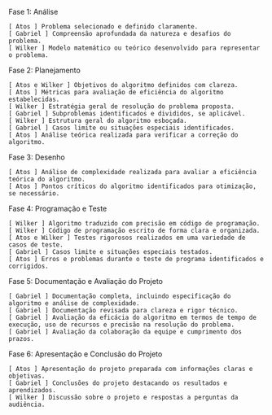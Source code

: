Fase 1: Análise  

    [ Atos ] Problema selecionado e definido claramente.
    [ Gabriel ] Compreensão aprofundada da natureza e desafios do problema.
    [ Wilker ] Modelo matemático ou teórico desenvolvido para representar o problema.

Fase 2: Planejamento 

    [ Atos e Wilker ] Objetivos do algoritmo definidos com clareza.
    [ Atos ] Métricas para avaliação de eficiência do algoritmo estabelecidas.
    [ Wilker ] Estratégia geral de resolução do problema proposta.
    [ Gabriel ] Subproblemas identificados e divididos, se aplicável.
    [ Wilker ] Estrutura geral do algoritmo esboçada.
    [ Gabriel ] Casos limite ou situações especiais identificados.
    [ Atos ] Análise teórica realizada para verificar a correção do algoritmo.

Fase 3: Desenho 

    [ Atos ] Análise de complexidade realizada para avaliar a eficiência teórica do algoritmo.
    [ Atos ] Pontos críticos do algoritmo identificados para otimização, se necessário.

Fase 4: Programação e Teste 

    [ Wilker ] Algoritmo traduzido com precisão em código de programação.
    [ Wilker ] Código de programação escrito de forma clara e organizada.
    [ Atos e Wilker ] Testes rigorosos realizados em uma variedade de casos de teste.
    [ Gabriel ] Casos limite e situações especiais testados.
    [ Atos ] Erros e problemas durante o teste de programa identificados e corrigidos.

Fase 5: Documentação e Avaliação do Projeto  

    [ Gabriel ] Documentação completa, incluindo especificação do algoritmo e análise de complexidade.
    [ Gabriel ] Documentação revisada para clareza e rigor técnico.
    [ Gabriel ] Avaliação da eficácia do algoritmo em termos de tempo de execução, uso de recursos e precisão na resolução do problema.
    [ Gabriel ] Avaliação da colaboração da equipe e cumprimento dos prazos.

Fase 6: Apresentação e Conclusão do Projeto  

    [ Atos ] Apresentação do projeto preparada com informações claras e objetivas.
    [ Gabriel ] Conclusões do projeto destacando os resultados e aprendizados.
    [ Wilker ] Discussão sobre o projeto e respostas a perguntas da audiência.
